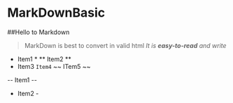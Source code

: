 # MarkDownBasic   
##Hello to Markdown


> MarkDown is best to convert in valid html
*It is __easy-to-read__ and write* 
 * Item1 *
 ** Item2 **
 * Item3
 ``` Item4 ``` 
 ~~ ITem5 ~~
 
 -- Item1 --
 - Item2 -
